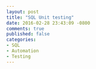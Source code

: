 ```yaml
---
layout: post
title: "SQL Unit testing"
date: 2016-02-28 23:43:09 -0800
comments: true
published: false
categories: 
- SQL
- Automation
- Testing
---
```


